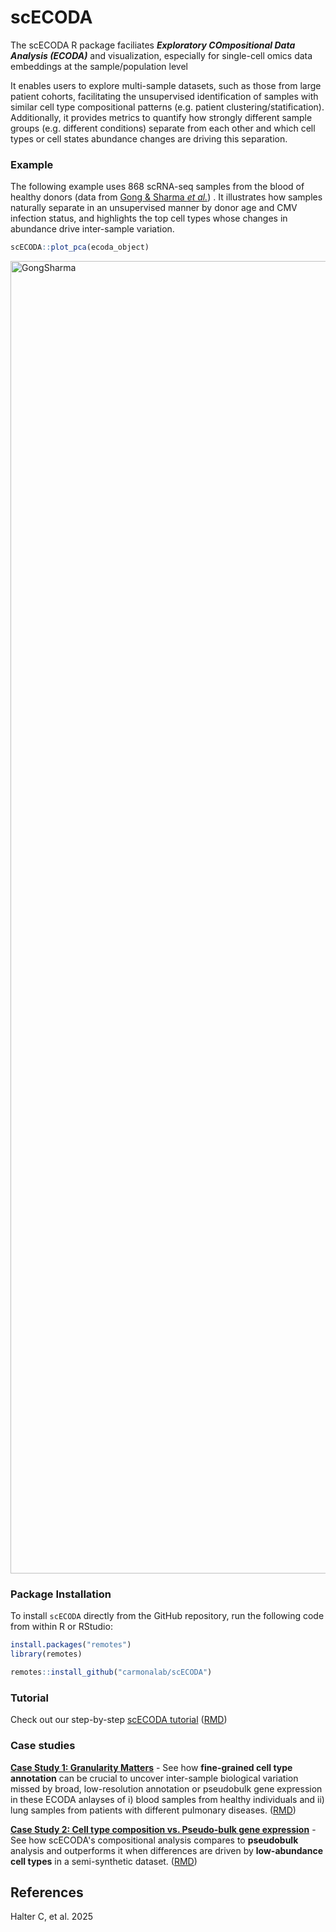 # scECODA

The scECODA R package faciliates ***Exploratory COmpositional Data Analysis (ECODA)*** and visualization, especially for single-cell omics data embeddings at the sample/population level

It enables users to explore multi-sample datasets, such as those from large patient cohorts, facilitating the unsupervised identification of samples with similar cell type compositional patterns (e.g. patient clustering/statification).
Additionally, it provides metrics to quantify how strongly different sample groups (e.g. different conditions) separate from each other and which cell types or cell states abundance changes are driving this separation.

### Example
The following example uses 868 scRNA-seq samples from the blood of healthy donors (data from [Gong & Sharma *et al.*](https://pubmed.ncbi.nlm.nih.gov/39314416/)) . It illustrates how samples naturally separate in an unsupervised manner by donor age and CMV infection status, and highlights the top cell types whose changes in abundance drive inter-sample variation.

```r
scECODA::plot_pca(ecoda_object)
```

<img width="2700" height="2100" alt="GongSharma" src="https://github.com/user-attachments/assets/aa8b34ba-722c-495d-a9f7-3aea92842652" />


### Package Installation

To install `scECODA` directly from the GitHub repository, run the following code from within R or RStudio:

``` r
install.packages("remotes")
library(remotes)

remotes::install_github("carmonalab/scECODA")
```


### Tutorial

Check out our step-by-step [scECODA tutorial](https://carmonalab.github.io/scECODA_demo/Tutorial.html) ([RMD](https://github.com/carmonalab/scECODA_demo/blob/master/Tutorial.rmd))


### Case studies

[**Case Study 1: Granularity Matters**](https://carmonalab.github.io/scECODA_demo/Case_Study_1.html) -
See how **fine-grained cell type annotation** can be crucial to uncover inter-sample biological variation missed by broad, low-resolution annotation or pseudobulk gene expression in these ECODA anlayses of i) blood samples from healthy individuals and ii) lung samples from patients with different pulmonary diseases. ([RMD](https://github.com/carmonalab/scECODA_demo/blob/master/Case_Study_1.rmd))

[**Case Study 2: Cell type composition vs. Pseudo-bulk gene expression**](https://carmonalab.github.io/scECODA_demo/Case_Study_2.html) -
See how scECODA's compositional analysis compares to **pseudobulk** analysis and outperforms it when differences are driven by **low-abundance cell types** in a semi-synthetic dataset. ([RMD](https://github.com/carmonalab/scECODA_demo/blob/master/Case_Study_2.rmd))


## References

Halter C, et al. 2025
